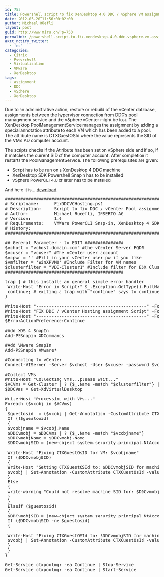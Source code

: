 ```yaml
---
id: 753
title: Powershell script to fix XenDesktop 4.0 DDC / vSphere VM assignment
date: 2012-05-20T11:56:00+02:00
author: Michael Rüefli
layout: post
guid: http://www.miru.ch/?p=753
permalink: /powershell-script-to-fix-xendesktop-4-0-ddc-vsphere-vm-assignment/
aktt_notify_twitter:
  - 'no'
categories:
  - Citrix
  - Powershell
  - Virtualization
  - VMware
  - XenDesktop
tags:
  - assignment
  - DDC
  - vSphere
  - XenDesktop
---
```

Due to an administrative action, restore or rebuild of the vCenter database,  assignments between the hypervisor connection from DDC&#8217;s pool management service and the vSphere vCenter might be lost. The XenDesktop PoolManagementService manages the assignment by adding a special annotation attribute to each VM which has been added to a pool. The attribute name is CTXGuestOSId where the value represents the SID of the VM&#8217;s AD computer account.

The scripts checks if the Attribute has been set on vSphere side and if so, if it matches the current SID of the computer account. After completion it restarts the PoolManagementService. The following prerequisites are given:

  * Script has to be run on a XenDesktop 4 DDC machine
  * XenDesktop SDK Powershell SnapIn has to be installed
  * vSphere PowerCLI 4.0 or later has to be installed

And here it is&#8230; <a href="../content/images/2012/05/FixDDCHypAssignments.ps1_.txt" target="_blank">download</a>

<pre>#####################################################################
# Scriptname:      FixDDCVCHosting.ps1
# Description:     Script to fix DDC / vCenter Pool assignments
# Author:          Michael Rueefli, INSERTO AG
# Version:         1.0
# Requirements:    VMWare PowerCLI Snap-in, XenDesktop 4 SDK Snap-in
# History:                                          
#####################################################################

## General Parameter - to EDIT ###############
$vchost = "vchost.domain.com" #the vCenter Server FQDN
$vcuser = "vcuser" #The vCenter user account
$vcpwd = '' #Fill in your vCenter user pw if you like
$vmfilter = 'WinXPVM0' #Include Filter for VM names
$clusterfilter = "VDI-Cluster1" #Include filter for ESX Cluster Name
##############################################

trap { # this installs an general simple error handler
 Write-Host "Error in Script:" $_.Exception.GetType().FullName + $_.Exception.Message
 continue; # exiting a trap with "continue" says to continue on the next line of the script
}

Write-Host "-------------------------------------------" -ForegroundColor green
Write-Host "FIX DDC / vCenter Hosting assignment Script" -ForegroundColor green
Write-Host "-------------------------------------------" -ForegroundColor green
$ErrorActionPreference:Continue

#Add XDS 4 SnapIn
Add-PSSnapin XDCommands

#Add VMware SnapIn
Add-PSSnapin VMware*

#Connecting to vCenter
Connect-VIServer -Server $vchost -User $vcuser -password $vcpwd 

#Collect VMs
Write-Host "Collecting VMs...please wait..."
$VCVms = Get-Cluster | ? {$_.Name -match "$clusterfilter"} | get-vm | ? {$_.Name -match $vmfilter}
$DDCVms = Get-XdVirtualDesktop

Write-Host "Processing with VMs..."
Foreach ($vcobj in $VCVms)
{
 $guestosid  = ($vcobj | Get-Annotation -CustomAttribute CTXGuestOsId).Value
 If (!$guestosid)
 {
 $vcobjname = $vcobj.Name
 $DDCvmobj = $DDCVms | ? {$_.Name -match "$vcobjname"}
 $DDCvmobjName = $DDCvmobj.Name
 $DDCvmobjSID = (new-object system.security.principal.NtAccount($DDCvmobjName)).translate([system.security.principal.securityidentifier])

 Write-Host "Fixing CTXGuestOsID for VM: $vcobjname"
 If ($DDCvmobjSID)
 {
 Write-Host "Setting CTXGuestOSId to: $DDCvmobjSID for machine: $vcobjname"
 $vcobj | Set-Annotation -CustomAttribute CTXGuestOsId -value $DDCvmobjSID.Value
 }
 Else
 {
 write-warning "Could not resolve machine SID for: $DDCvmobjName"
 }
 }
 Elseif ($guestosid)
 {
 $DDCvmobjSID = (new-object system.security.principal.NtAccount($DDCvmobjName)).translate([system.security.principal.securityidentifier])
 If ($DDCvmobjSID -ne $guestosid)
 {

 Write-Host "Fixing CTXGuestOSId to: $DDCvmobjSID for machine: $vcobjname"
 $vcobj | Set-Annotation -CustomAttribute CTXGuestOsId -value $DDCvmobjSID.Value
 }
 }
}

Get-Service ctxpoolmgr -ea Continue | Stop-Service
Get-Service ctxpoolmgr -ea Continue | Start-Service</pre>